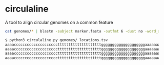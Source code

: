 # circulaline
A tool to align circular genomes on a common feature


```sh
cat genomes/* | blastn -subject marker.fasta -outfmt 6 -dust no -word_size 7 | python3 get_location.py > locations.tsv
```

```sh
$ python3 circulaline.py genomes/ locations.tsv 
aaaaccccccccccccccccccccttttttttttttttttttttggggggggggggggggggggaaaaaaaaaaaaaaaa
aaaaccccccccccccccccccccttttttttttttttttttttggggggggggggggggggggaaaaaaaaaaaaaaaa
aaaaccccccccccccccccccccttttttttttttttttttttggggggggggggggggggggaaaaaaaaaaaaaaaa
aaaaccccccccccccccccccccttttttttttttttttttttggggggggggggggggggggaaaaaaaaaaaaaaaa
```




